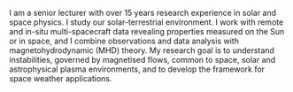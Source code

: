 I am a senior lecturer with over 15 years research experience in solar and space physics. I study our solar-terrestrial environment. I work with remote and in-situ multi-spacecraft data revealing properties measured on the Sun or in space, and I combine observations and data analysis with magnetohydrodynamic (MHD) theory. My research goal is to understand instabilities, governed by magnetised flows, common to space, solar and astrophysical plasma environments, and to develop the framework for space weather applications. 
